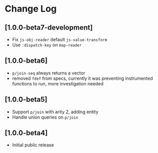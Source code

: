 # Change Log

## [1.0.0-beta7-development]
- Fix `js-obj-reader` default `js-value-transform`
- Use `:dispatch-key` on `map-reader`

## [1.0.0-beta6]
- `p/join-seq` always returns a vector
- removed `fdef` from specs, currently it was preventing instrumented functions to run, more investigation needed

## [1.0.0-beta5]
- Support `p/join` with arity 2, adding entity
- Handle union queries on `p/join`

## [1.0.0-beta4]
- Initial public release
